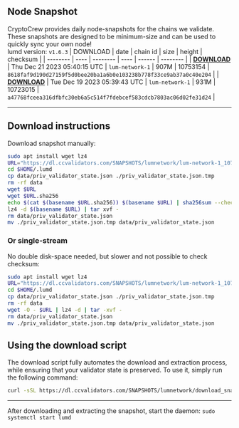 ## Node Snapshot
CryptoCrew provides daily node-snapshots for the chains we validate. These snapshots are designed to be minimum-size and can be used to quickly sync your own node!  
lumd version: `v1.6.3`
| DOWNLOAD | date | chain id | size | height | checksum |
| -------- | ---- | -------- | ---- | ------ | -------- |
| **[DOWNLOAD](https://dl.ccvalidators.com/SNAPSHOTS/lumnetwork/lum-network-1_10753154.tar.lz4)** | Thu Dec 21 2023 05:40:15 UTC | `lum-network-1` | 907M | 10753154 | `8618faf9d190d27159f5d0bee20ba1a6b0e103238b778f33ce9ab37a0c40e204` |
| **[DOWNLOAD](https://dl.ccvalidators.com/SNAPSHOTS/lumnetwork/lum-network-1_10723015.tar.lz4)** | Tue Dec 19 2023 05:39:43 UTC | `lum-network-1` | 931M | 10723015 | `a47768fceea316dfbfc30eb6a5c514f7fdebcef583cdcb7803ac06d02fe31d24` |

---

## Download instructions
Download snapshot manually:
```sh
sudo apt install wget lz4
URL="https://dl.ccvalidators.com/SNAPSHOTS/lumnetwork/lum-network-1_10753154.tar.lz4"
cd $HOME/.lumd
cp data/priv_validator_state.json ./priv_validator_state.json.tmp
rm -rf data
wget $URL
wget $URL.sha256
echo $(cat $(basename $URL.sha256)) $(basename $URL) | sha256sum --check
lz4 -d $(basename $URL) | tar xvf -
rm data/priv_validator_state.json
mv ./priv_validator_state.json.tmp data/priv_validator_state.json
```

### Or single-stream
No double disk-space needed, but slower and not possible to check checksum:
```sh
sudo apt install wget lz4
URL="https://dl.ccvalidators.com/SNAPSHOTS/lumnetwork/lum-network-1_10753154.tar.lz4"
cd $HOME/.lumd
cp data/priv_validator_state.json ./priv_validator_state.json.tmp
rm -rf data
wget -O - $URL | lz4 -d | tar -xvf -
rm data/priv_validator_state.json
mv ./priv_validator_state.json.tmp data/priv_validator_state.json
```





## Using the download script

The download script fully automates the download and extraction process, while ensuring that your validator state is preserved. To use it, simply run the following command:
```sh
curl -sSL https://dl.ccvalidators.com/SNAPSHOTS/lumnetwork/download_snapshot.sh | bash
```
---

After downloading and extracting the snapshot, start the daemon: `sudo systemctl start lumd`

